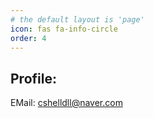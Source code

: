 ```yaml
---
# the default layout is 'page'
icon: fas fa-info-circle
order: 4
---
```


## Profile:
EMail: cshelldll@naver.com